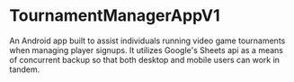 # TournamentManagerAppV1
An Android app built to assist individuals running video game tournaments when managing player signups. It utilizes Google's Sheets api as a means of concurrent backup so that both desktop and mobile users can work in tandem. 

